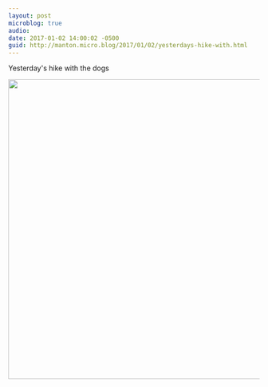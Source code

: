 ```yaml
---
layout: post
microblog: true
audio: 
date: 2017-01-02 14:00:02 -0500
guid: http://manton.micro.blog/2017/01/02/yesterdays-hike-with.html
---
```

Yesterday's hike with the dogs

<img src="http://manton.micro.blog/uploads/2018/36b11556ad.jpg" width="600" height="600" />
